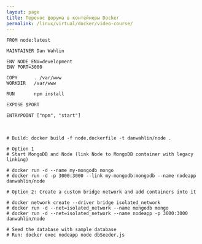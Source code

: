 ```yaml
---
layout: page
title: Перенос форума в контейнеры Docker
permalink: /linux/virtual/docker/video-course/
---
```





    FROM node:latest

    MAINTAINER Dan Wahlin

    ENV NODE_ENV=development
    ENV PORT=3000

    COPY      . /var/www
    WORKDIR   /var/www

    RUN       npm install

    EXPOSE $PORT

    ENTRYPOINT ["npm", "start"]


<br/>


    # Build: docker build -f node.dockerfile -t danwahlin/node .

    # Option 1
    # Start MongoDB and Node (link Node to MongoDB container with legacy linking)

    # docker run -d --name my-mongodb mongo
    # docker run -d -p 3000:3000 --link my-mongodb:mongodb --name nodeapp danwahlin/node

    # Option 2: Create a custom bridge network and add containers into it

    # docker network create --driver bridge isolated_network
    # docker run -d --net=isolated_network --name mongodb mongo
    # docker run -d --net=isolated_network --name nodeapp -p 3000:3000 danwahlin/node

    # Seed the database with sample database
    # Run: docker exec nodeapp node dbSeeder.js
